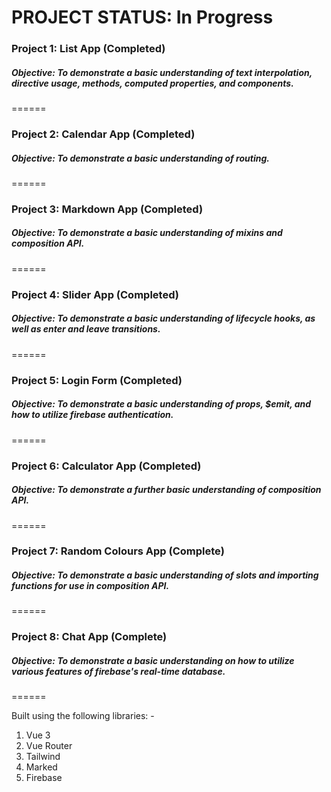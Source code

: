 # PROJECT STATUS: In Progress

### Project 1: List App (Completed)
##### Objective: To demonstrate a basic understanding of text interpolation, directive usage, methods, computed properties, and components.
======
### Project 2: Calendar App (Completed)
##### Objective: To demonstrate a basic understanding of routing.
======
### Project 3: Markdown App (Completed)
##### Objective: To demonstrate a basic understanding of mixins and composition API.
======
### Project 4: Slider App (Completed)
##### Objective: To demonstrate a basic understanding of lifecycle hooks, as well as enter and leave transitions.
======
### Project 5: Login Form (Completed)
##### Objective: To demonstrate a basic understanding of props, $emit, and how to utilize firebase authentication.
======
### Project 6: Calculator App (Completed)
##### Objective: To demonstrate a further basic understanding of composition API.
======
### Project 7: Random Colours App (Complete)
##### Objective: To demonstrate a basic understanding of slots and importing functions for use in composition API.
======
### Project 8: Chat App (Complete)
##### Objective: To demonstrate a basic understanding on how to utilize various features of firebase's real-time database.
======

Built using the following libraries: -
1. Vue 3
2. Vue Router
3. Tailwind
4. Marked
5. Firebase
